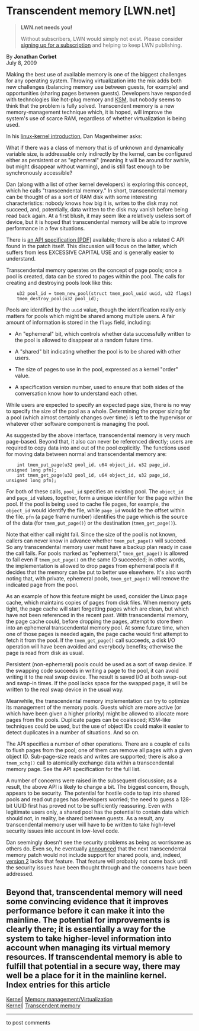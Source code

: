 # Transcendent memory [LWN.net]

> **LWN.net needs you!**
> 
> Without subscribers, LWN would simply not exist. Please consider [signing up for a subscription](/Promo/nst-nag2/subscribe) and helping to keep LWN publishing. 

By **Jonathan Corbet**  
July 8, 2009 

Making the best use of available memory is one of the biggest challenges for any operating system. Throwing virtualization into the mix adds both new challenges (balancing memory use between guests, for example) and opportunities (sharing pages between guests). Developers have responded with technologies like hot-plug memory and [KSM](http://lwn.net/Articles/330589/), but nobody seems to think that the problem is fully solved. Transcendent memory is a new memory-management technique which, it is hoped, will improve the system's use of scarce RAM, regardless of whether virtualization is being used. 

In his [linux-kernel introduction](http://lwn.net/Articles/338098/), Dan Magenheimer asks: 

What if there was a class of memory that is of unknown and dynamically variable size, is addressable only indirectly by the kernel, can be configured either as persistent or as "ephemeral" (meaning it will be around for awhile, but might disappear without warning), and is still fast enough to be synchronously accessible? 

Dan (along with a list of other kernel developers) is exploring this concept, which he calls "transcendental memory." In short, transcendental memory can be thought of as a sort of RAM disk with some interesting characteristics: nobody knows how big it is, writes to the disk may not succeed, and, potentially, data written to the disk may vanish before being read back again. At a first blush, it may seem like a relatively useless sort of device, but it is hoped that transcendental memory will be able to improve performance in a few situations. 

There is [an API specification [PDF]](http://oss.oracle.com/projects/tmem/dist/documentation/api/tmemspec-v001.pdf) available; there is also a related C API found in the patch itself. This discussion will focus on the latter, which suffers from less EXCESSIVE CAPITAL USE and is generally easier to understand. 

Transcendental memory operates on the concept of page pools; once a pool is created, data can be stored to pages within the pool. The calls for creating and destroying pools look like this: 
    
    
        u32 pool_id = tmem_new_pool(struct tmem_pool_uuid uuid, u32 flags)
        tmem_destroy_pool(u32 pool_id);
    

Pools are identified by the `uuid` value, though the identification really only matters for pools which might be shared among multiple users. A fair amount of information is stored in the `flags` field, including: 

  * An "ephemeral" bit, which controls whether data successfully written to the pool is allowed to disappear at a random future time. 

  * A "shared" bit indicating whether the pool is to be shared with other users. 

  * The size of pages to use in the pool, expressed as a kernel "order" value. 

  * A specification version number, used to ensure that both sides of the conversation know how to understand each other. 




While users are expected to specify an expected page size, there is no way to specify the size of the pool as a whole. Determining the proper sizing for a pool (which almost certainly changes over time) is left to the hypervisor or whatever other software component is managing the pool. 

As suggested by the above interface, transcendental memory is very much page-based. Beyond that, it also can never be referenced directly; users are required to copy data into and out of the pool explicitly. The functions used for moving data between normal and transcendental memory are: 
    
    
        int tmem_put_page(u32 pool_id, u64 object_id, u32 page_id, unsigned long pfn);
        int tmem_get_page(u32 pool_id, u64 object_id, u32 page_id, unsigned long pfn);
    

For both of these calls, `pool_id` specifies an existing pool. The `object_id` and `page_id` values, together, form a unique identifier for the page within the pool. If the pool is being used to cache file pages, for example, the `object_id` would identify the file, while `page_id` would be the offset within the file. `pfn` (a page frame number) identifies the page which is the source of the data (for `tmem_put_page()`) or the destination (`tmem_get_page()`). 

Note that either call might fail. Since the size of the pool is not known, callers can never know in advance whether `tmem_put_page()` will succeed. So any transcendental memory user must have a backup plan ready in case the call fails. For pools marked as "ephemeral," `tmem_get_page()` is allowed to fail even if `tmem_put_page()` on the same ID succeeded; in other words, the implementation is allowed to drop pages from ephemeral pools if it decides that the memory can be put to better use elsewhere. It's also worth noting that, with private, ephemeral pools, `tmem_get_page()` will remove the indicated page from the pool. 

As an example of how this feature might be used, consider the Linux page cache, which maintains copies of pages from disk files. When memory gets tight, the page cache will start forgetting pages which are clean, but which have not been referenced in the recent past. With transcendental memory, the page cache could, before dropping the pages, attempt to store them into an ephemeral transcendental memory pool. At some future time, when one of those pages is needed again, the page cache would first attempt to fetch it from the pool. If the `tmem_get_page()` call succeeds, a disk I/O operation will have been avoided and everybody benefits; otherwise the page is read from disk as usual. 

Persistent (non-ephemeral) pools could be used as a sort of swap device. If the swapping code succeeds in writing a page to the pool, it can avoid writing it to the real swap device. The result is saved I/O at both swap-out and swap-in times. If the pool lacks space for the swapped page, it will be written to the real swap device in the usual way. 

Meanwhile, the transcendental memory implementation can try to optimize its management of the memory pools. Guests which are more active (or which have been given a higher priority) might be allowed to allocate more pages from the pools. Duplicate pages can be coalesced; KSM-like techniques could be used, but the use of object IDs could make it easier to detect duplicates in a number of situations. And so on. 

The API specifies a number of other operations. There are a couple of calls to flush pages from the pool; one of them can remove all pages with a given object ID. Sub-page-size reads and writes are supported; there is also a `tmem_xchg()` call to atomically exchange data within a transcendental memory page. See the API specification for the full list. 

A number of concerns were raised in the subsequent discussion; as a result, the above API is likely to change a bit. The biggest concern, though, appears to be security. The potential for hostile code to tap into shared pools and read out pages has developers worried; the need to guess a 128-bit UUID first has proved not to be sufficiently reassuring. Even with legitimate users only, a shared pool has the potential to contain data which should not, in reality, be shared between guests. As a result, any transcendental memory user will have to be written to take high-level security issues into account in low-level code. 

Dan seemingly doesn't see the security problems as being as worrisome as others do. Even so, he eventually [announced](/Articles/340087/) that the next transcendental memory patch would not include support for shared pools, and, indeed, [version 2](/Articles/340409/) lacks that feature. That feature will probably not come back until the security issues have been thought through and the concerns have been addressed. 

Beyond that, transcendental memory will need some convincing evidence that it improves performance before it can make it into the mainline. The potential for improvements is clearly there; it is essentially a way for the system to take higher-level information into account when managing its virtual memory resources. If transcendental memory is able to fulfill that potential in a secure way, there may well be a place for it in the mainline kernel.  
Index entries for this article  
---  
[Kernel](/Kernel/Index)| [Memory management/Virtualization](/Kernel/Index#Memory_management-Virtualization)  
[Kernel](/Kernel/Index)| [Transcendent memory](/Kernel/Index#Transcendent_memory)  
  


* * *

to post comments 
